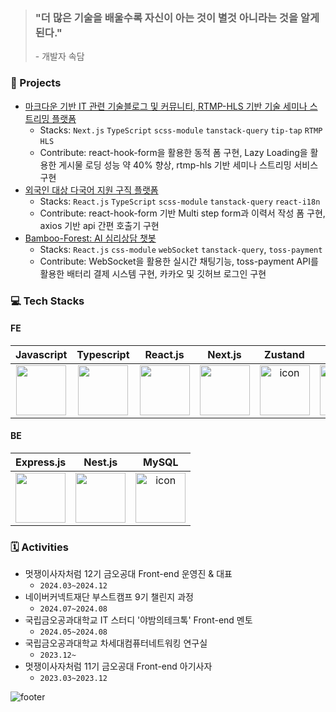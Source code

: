 > ### "더 많은 기술을 배울수록 자신이 아는 것이 별것 아니라는 것을 알게 된다." <br />
> \- 개발자 속담

### 📕 Projects

- [마크다운 기반 IT 관련 기술블로그 및 커뮤니티, RTMP-HLS 기반 기술 세미나 스트리밍 플랫폼](https://github.com/Kumoh-talk/kumoh-talk-Frontend)
  - Stacks: `Next.js` `TypeScript` `scss-module` `tanstack-query` `tip-tap` `RTMP` `HLS`
  - Contribute: react-hook-form을 활용한 동적 폼 구현, Lazy Loading을 활용한 게시물 로딩 성능 약 40% 향상, rtmp-hls 기반 세미나 스트리밍 서비스 구현
- [외국인 대상 다국어 지원 구직 플랫폼](https://github.com/th-D138/JobForeigner-FrontEnd)
  - Stacks: `React.js` `TypeScript` `scss-module` `tanstack-query` `react-i18n`
  - Contribute: react-hook-form 기반 Multi step form과 이력서 작성 폼 구현, axios 기반 api 간편 호출기 구현
- [Bamboo-Forest: AI 심리상담 챗봇](https://github.com/team-jung-ppo/bamboo-forest_frontend)
  - Stacks: `React.js` `css-module` `webSocket` `tanstack-query`, `toss-payment`
  - Contribute: WebSocket을 활용한 실시간 채팅기능, toss-payment API를 활용한 배터리 결제 시스템 구현, 카카오 및 깃허브 로그인 구현
  
### 💻 Tech Stacks

#### FE
|Javascript|Typescript|React.js|Next.js|Zustand|Jotai|Jest|
|:-:|:-:|:-:|:-:|:-:|:-:|:-:|
| <img src="https://techstack-generator.vercel.app/js-icon.svg" width="80" height="80" /><br /> | <img src="https://techstack-generator.vercel.app/ts-icon.svg" width="80" height="80" /><br /> | <img src="https://techstack-generator.vercel.app/react-icon.svg" width="80" height="80" /><br /> | <img src="https://www.soaple.io/static/post/8/cover-image.png" width="80" height="80" /><br /> | <img src="https://i.ibb.co/MPv0wqw/Kakao-Talk-20240926-115635828-removebg-preview.png" alt="icon" width="80" height="80" /><br /> | <img src="https://github.com/user-attachments/assets/ea0e47cb-1038-412c-b1ec-129147eb6e78" width="80" height="80" /><br /> | <img src="https://techstack-generator.vercel.app/jest-icon.svg" alt="icon" width="80" height="80" /><br /> |

#### BE
|Express.js|Nest.js|MySQL|
|:-:|:-:|:-:|
| <img src="https://encrypted-tbn0.gstatic.com/images?q=tbn:ANd9GcSnDneBGnQL7E9hZDwztRO1GfQcCj1FqRrhBw&s" width="80" height="80" /><br /> | <img src="https://upload.wikimedia.org/wikipedia/commons/a/a8/NestJS.svg" width="80" height="80" /><br /> | <img src="https://techstack-generator.vercel.app/mysql-icon.svg" alt="icon" width="80" height="80" /><br /> |

### 🗓️ Activities

- 멋쟁이사자처럼 12기 금오공대 Front-end 운영진 & 대표
  - `2024.03~2024.12`
- 네이버커넥트재단 부스트캠프 9기 챌린지 과정
  - `2024.07~2024.08`
- 국립금오공과대학교 IT 스터디 '야밤의테크톡' Front-end 멘토
  - `2024.05~2024.08`
- 국립금오공과대학교 차세대컴퓨터네트워킹 연구실
  - `2023.12~`
- 멋쟁이사자처럼 11기 금오공대 Front-end 아기사자
  - `2023.03~2023.12`



![footer](https://capsule-render.vercel.app/api?type=waving&height=200&color=gradient&section=footer&reversal=false&textBg=false&animation=fadeIn&fontColor=1a2aAA)

